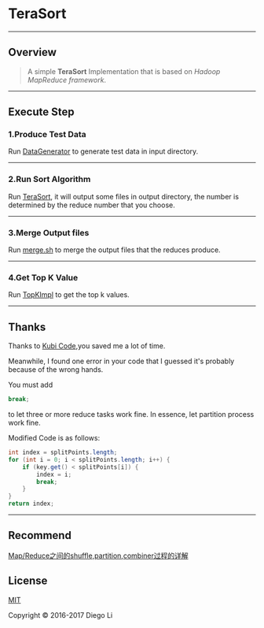 # TeraSort

***
## Overview
>A simple **TeraSort** Implementation that is based on *Hadoop MapReduce framework*.

***
## Execute Step
### 1.Produce Test Data
Run [DataGenerator](https://github.com/happylrd/blended-learner/blob/master/HadoopDemo/TeraSort/src/io/happylrd/datagen/DataGenerator.java) to generate test data in input directory.

***
### 2.Run Sort Algorithm
Run [TeraSort](https://github.com/happylrd/blended-learner/blob/master/HadoopDemo/TeraSort/src/io/happylrd/terasort/TeraSort.java), it will output some files in output directory, the number is determined by the reduce number that you choose.

***
### 3.Merge Output files
Run [merge.sh](https://github.com/happylrd/blended-learner/blob/master/HadoopDemo/TeraSort/script/merge.sh) to merge the output files that the reduces produce.
***

### 4.Get Top K Value
Run [TopKImpl](https://github.com/happylrd/blended-learner/blob/master/HadoopDemo/TeraSort/src/io/happylrd/topk/TopKImpl.java) to get the top k values.

***
## Thanks
Thanks to [Kubi Code](http://kubicode.me/2015/06/27/Hadoop/TeraSort-in-Hadoop/),you saved me a lot of time.

Meanwhile, I found one error in your code that I guessed it's probably because of the wrong hands.

You must add
```java
break;
```
to let three or more reduce tasks work fine. In essence, let partition process work fine.

Modified Code is as follows:
```java
int index = splitPoints.length;
for (int i = 0; i < splitPoints.length; i++) {
    if (key.get() < splitPoints[i]) {
        index = i;
        break;
    }
}
return index;
```

***
## Recommend
[Map/Reduce之间的shuffle,partition,combiner过程的详解](http://www.cnblogs.com/ljy2013/articles/4435657.html)

## License
[MIT](http://opensource.org/licenses/MIT)


Copyright &copy; 2016-2017 Diego Li
